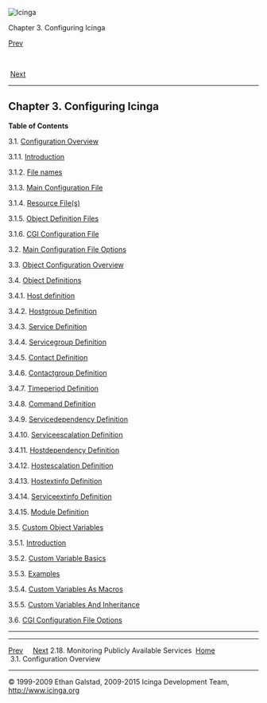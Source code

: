 ![Icinga](../images/logofullsize.png "Icinga")

Chapter 3. Configuring Icinga

[Prev](monitoring-publicservices.md) 

 

 [Next](config.md)

* * * * *

Chapter 3. Configuring Icinga
-----------------------------

**Table of Contents**

3.1. [Configuration Overview](config.md)

3.1.1. [Introduction](config.md#introduction_config)

3.1.2. [File names](config.md#config_filenames)

3.1.3. [Main Configuration File](config.md#mainconfigfile)

3.1.4. [Resource File(s)](config.md#resourcefile)

3.1.5. [Object Definition Files](config.md#objectdefinitionfiles)

3.1.6. [CGI Configuration File](config.md#cgiconfigfile)

3.2. [Main Configuration File Options](configmain.md)

3.3. [Object Configuration Overview](configobject.md)

3.4. [Object Definitions](objectdefinitions.md)

3.4.1. [Host definition](objectdefinitions.md#host)

3.4.2. [Hostgroup Definition](objectdefinitions.md#hostgroup)

3.4.3. [Service Definition](objectdefinitions.md#service)

3.4.4. [Servicegroup Definition](objectdefinitions.md#servicegroup)

3.4.5. [Contact Definition](objectdefinitions.md#contact)

3.4.6. [Contactgroup Definition](objectdefinitions.md#contactgroup)

3.4.7. [Timeperiod Definition](objectdefinitions.md#timeperiod)

3.4.8. [Command Definition](objectdefinitions.md#command)

3.4.9. [Servicedependency
Definition](objectdefinitions.md#servicedepdency)

3.4.10. [Serviceescalation
Definition](objectdefinitions.md#serviceescalation)

3.4.11. [Hostdependency
Definition](objectdefinitions.md#hostdependency)

3.4.12. [Hostescalation
Definition](objectdefinitions.md#hostescalation)

3.4.13. [Hostextinfo Definition](objectdefinitions.md#hostextinfo)

3.4.14. [Serviceextinfo
Definition](objectdefinitions.md#serviceextinfo)

3.4.15. [Module Definition](objectdefinitions.md#module)

3.5. [Custom Object Variables](customobjectvars.md)

3.5.1. [Introduction](customobjectvars.md#introduction)

3.5.2. [Custom Variable Basics](customobjectvars.md#basicscustomvars)

3.5.3. [Examples](customobjectvars.md#examples)

3.5.4. [Custom Variables As
Macros](customobjectvars.md#customvarsasmacros)

3.5.5. [Custom Variables And
Inheritance](customobjectvars.md#inheritancecustomvars)

3.6. [CGI Configuration File Options](configcgi.md)

* * * * *

  ----------------------------------------------- -------------------- ------------------------------
  [Prev](monitoring-publicservices.md)                                [Next](config.md)
  2.18. Monitoring Publicly Available Services    [Home](index.md)    3.1. Configuration Overview
  ----------------------------------------------- -------------------- ------------------------------

© 1999-2009 Ethan Galstad, 2009-2015 Icinga Development Team,
http://www.icinga.org
